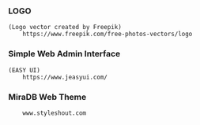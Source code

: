 ### LOGO
    (Logo vector created by Freepik) 
        https://www.freepik.com/free-photos-vectors/logo
### Simple Web Admin Interface 
    (EASY UI) 
        https://www.jeasyui.com/
### MiraDB Web Theme       
        www.styleshout.com
